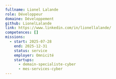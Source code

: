 ```yaml
---
fullname: Lionel Lalande
role: Développeur
domaine: Développement
github: LionelLalande
link: https://www.linkedin.com/in/lionellalande/
competences: []
missions:
  - start: 2025-07-28
    end: 2025-12-31
    status: service
    employer: Omnicité
    startups:
      - demain-specialiste-cyber
      - mes-services-cyber
---
```

